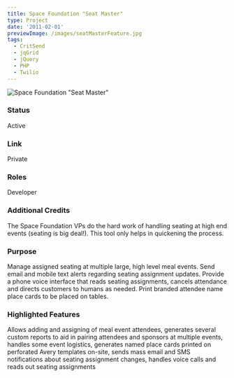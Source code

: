 ```yaml
---
title: Space Foundation "Seat Master"
type: Project
date: '2011-02-01'
previewImage: /images/seatMasterFeature.jpg
tags:
  - CritSend
  - jqGrid
  - jQuery
  - PHP
  - Twilio
---
```

![Space Foundation "Seat Master"](/images/seatMasterTop.jpg)

### Status

Active

### Link

Private

### Roles

Developer

### Additional Credits

The Space Foundation VPs do the hard work of handling seating at high end events (seating is big deal!). This tool only helps in quickening the process.

### Purpose

Manage assigned seating at multiple large, high level meal events. Send email and mobile text alerts regarding seating assignment updates. Provide a phone voice interface that reads seating assignments, cancels attendance and directs customers to humans as needed. Print branded attendee name place cards to be placed on tables.

### Highlighted Features

Allows adding and assigning of meal event attendees, generates several custom reports to aid in pairing attendees and sponsors at multiple events, handles some event logistics, generates named place cards printed on perforated Avery templates on-site, sends mass email and SMS notifications about seating assignment changes, handles voice calls and reads out seating assignments

